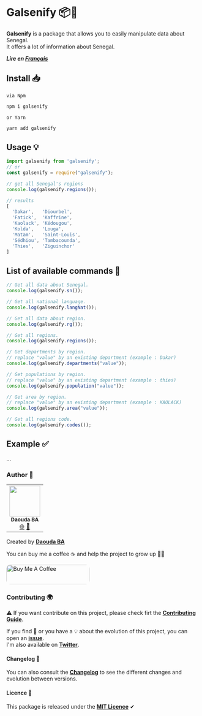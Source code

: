 # Galsenify 📦💫

**Galsenify** is a package that allows you to easily manipulate data about Senegal.  
It offers a lot of information about Senegal.

***Lire en [Français](assets/translate/FR.md)***

## Install 📥

`via Npm`

```bash
npm i galsenify
```

`or Yarn`

```bash
yarn add galsenify
```

## Usage 💡

```js
import galsenify from 'galsenify';
// or
const galsenify = require("galsenify");

// get all Senegal's regions
console.log(galsenify.regions());

// results
[
  'Dakar',   'Diourbel',
  'Fatick',  'Kaffrine',
  'Kaolack', 'Kédougou',
  'Kolda',   'Louga',
  'Matam',   'Saint-Louis',
  'Sédhiou', 'Tambacounda',
  'Thies',   'Ziguinchor'
]
```

## List of available commands 🧩

```js
// Get all data about Senegal.
console.log(galsenify.sn());

// Get all national language.
console.log(galsenify.langNat());

// Get all data about region.
console.log(galsenify.rg());

// Get all regions.
console.log(galsenify.regions());

// Get departments by region.
// replace "value" by an existing department (example : Dakar)
console.log(galsenify.departments("value"));

// Get populations by region.
// replace "value" by an existing department (example : thies)
console.log(galsenify.population("value"));

// Get area by region.
// replace "value" by an existing department (example : KAOLACK)
console.log(galsenify.area("value"));

// Get all regions code.
console.log(galsenify.codes());
```

## Example ✅

...

### Author 🌟

<table>
  <tr>
    <td align="center">
        <a href="https://github.com/daoodaba975">
            <img src="https://avatars.githubusercontent.com/daoodaba975" width="80px;" alt=""/>
            <br/>
            <sub><b>Daouda BA</b></sub>
        </a>
            <br/>
        <a href="https://daooda.dev" title="Website">🌐</a>
        <a href="https://twitter.com/daoodaba975" title="Twitter">🐤</a>
    </td>
  </tr>
</table>

Created by **[Daouda BA](https://github.com/daoodaba975)**

You can buy me a coffee ☕ and help the project to grow up 🙌🏾

<a href="https://www.buymeacoffee.com/daoodaba975" target="_blank"><img src="https://cdn.buymeacoffee.com/buttons/lato-orange.png" alt="Buy Me A Coffee" style="height: 51px !important;width: 217px !important; border-radius: 10px;" ></a>

### Contributing 🌍

⚠️ If you want contribute on this project, please check firt the **[Contributing Guide](data/CONTRIBUTING.md)**.

If you find 🐞 or you have a 💡 about the evolution of this project, you can open an **[issue](https://github.com/daoodaba975/galsenify/issues/new)**.  
I'm also available on **[Twitter](https://twitter.com/daoodaba975)**.

#### Changelog 🔁

You can also consult the **[Changelog](data/CHANGELOG.md)** to see the different changes and evolution between versions.

#### Licence 🎫

This package is released under the **[MIT Licence](data/LICENCE.md)** ✔
